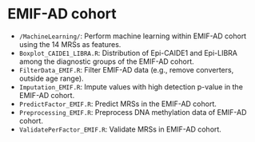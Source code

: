 # EMIF-AD cohort
* `/MachineLearning/`: Perform machine learning within EMIF-AD cohort using the 14 MRSs as features.
* `Boxplot_CAIDE1_LIBRA.R`: Distribution of Epi-CAIDE1 and Epi-LIBRA among the diagnostic groups of the EMIF-AD cohort.
* `FilterData_EMIF.R`: Filter EMIF-AD data (e.g., remove converters, outside age range).
* `Imputation_EMIF.R`: Impute values with high detection p-value in the EMIF-AD cohort.
* `PredictFactor_EMIF.R`: Predict MRSs in the EMIF-AD cohort.
* `Preprocessing_EMIF.R`: Preprocess DNA methylation data of EMIF-AD cohort.
* `ValidatePerFactor_EMIF.R`: Validate MRSs in EMIF-AD cohort.
